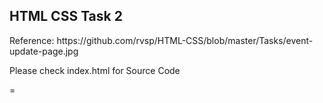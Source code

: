 <h2>HTML CSS Task 2</h2>
<p>Reference: https://github.com/rvsp/HTML-CSS/blob/master/Tasks/event-update-page.jpg</p>
<p>Please check index.html for Source Code</p>
=
